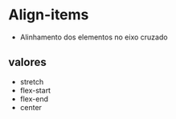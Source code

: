 # Align-items

- Alinhamento dos elementos no eixo cruzado

## valores

- stretch
- flex-start
- flex-end
- center